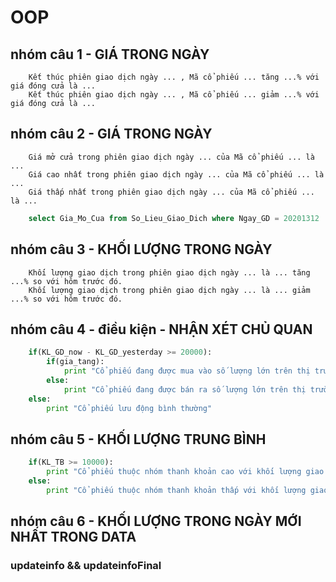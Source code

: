# OOP

## nhóm câu 1 - GIÁ TRONG NGÀY
```
	Kết thúc phiên giao dịch ngày ... , Mã cổ phiếu ... tăng ...% với giá đóng cửa là ...
	Kết thúc phiên giao dịch ngày ... , Mã cổ phiếu ... giảm ...% với giá đóng cửa là ...

```

## nhóm câu 2 - GIÁ TRONG NGÀY
```
	Giá mở cửa trong phiên giao dịch ngày ... của Mã cổ phiếu ... là ...
	Giá cao nhất trong phiên giao dịch ngày ... của Mã cổ phiếu ... là ...
	Giá thấp nhất trong phiên giao dịch ngày ... của Mã cổ phiếu ... là ...	
```

```sql
	select Gia_Mo_Cua from So_Lieu_Giao_Dich where Ngay_GD = 20201312 
```

## nhóm câu 3 - KHỐI LƯỢNG TRONG NGÀY
```
	Khối lượng giao dịch trong phiên giao dịch ngày ... là ... tăng ...% so với hôm trước đó.
	Khối lượng giao dịch trong phiên giao dịch ngày ... là ... giảm ...% so với hôm trước đó.
```
## nhóm câu 4 - điều kiện - NHẬN XÉT CHỦ QUAN
```python 
	if(KL_GD_now - KL_GD_yesterday >= 20000):
		if(gia_tang):   
			print "Cổ phiếu đang được mua vào số lượng lớn trên thị trường"
		else:
			print "Cổ phiếu đang được bán ra số lượng lớn trên thị trường"
	else:
		print "Cổ phiếu lưu động bình thường"
```
## nhóm câu 5 - KHỐI LƯỢNG TRUNG BÌNH
```python
	if(KL_TB >= 10000):
		print "Cổ phiếu thuộc nhóm thanh khoản cao với khối lượng giao dịch trung bình là "
	else:
		print "Cổ phiếu thuộc nhóm thanh khoản thấp với khối lượng giao dịch trung bình là "
```
## nhóm câu 6 - KHỐI LƯỢNG TRONG NGÀY MỚI NHẤT TRONG DATA



### updateinfo && updateinfoFinal